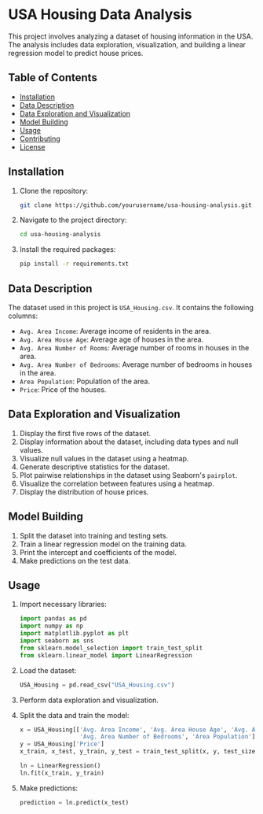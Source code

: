 # USA Housing Data Analysis

This project involves analyzing a dataset of housing information in the USA. The analysis includes data exploration, visualization, and building a linear regression model to predict house prices.

## Table of Contents
- [Installation](#installation)
- [Data Description](#data-description)
- [Data Exploration and Visualization](#data-exploration-and-visualization)
- [Model Building](#model-building)
- [Usage](#usage)
- [Contributing](#contributing)
- [License](#license)

## Installation

1. Clone the repository:
   ```bash
   git clone https://github.com/yourusername/usa-housing-analysis.git
   ```
2. Navigate to the project directory:
   ```bash
   cd usa-housing-analysis
   ```
3. Install the required packages:
   ```bash
   pip install -r requirements.txt
   ```

## Data Description

The dataset used in this project is `USA_Housing.csv`. It contains the following columns:
- `Avg. Area Income`: Average income of residents in the area.
- `Avg. Area House Age`: Average age of houses in the area.
- `Avg. Area Number of Rooms`: Average number of rooms in houses in the area.
- `Avg. Area Number of Bedrooms`: Average number of bedrooms in houses in the area.
- `Area Population`: Population of the area.
- `Price`: Price of the houses.

## Data Exploration and Visualization

1. Display the first five rows of the dataset.
2. Display information about the dataset, including data types and null values.
3. Visualize null values in the dataset using a heatmap.
4. Generate descriptive statistics for the dataset.
5. Plot pairwise relationships in the dataset using Seaborn's `pairplot`.
6. Visualize the correlation between features using a heatmap.
7. Display the distribution of house prices.

## Model Building

1. Split the dataset into training and testing sets.
2. Train a linear regression model on the training data.
3. Print the intercept and coefficients of the model.
4. Make predictions on the test data.

## Usage

1. Import necessary libraries:
   ```python
   import pandas as pd
   import numpy as np
   import matplotlib.pyplot as plt
   import seaborn as sns
   from sklearn.model_selection import train_test_split
   from sklearn.linear_model import LinearRegression
   ```

2. Load the dataset:
   ```python
   USA_Housing = pd.read_csv("USA_Housing.csv")
   ```

3. Perform data exploration and visualization.

4. Split the data and train the model:
   ```python
   x = USA_Housing[['Avg. Area Income', 'Avg. Area House Age', 'Avg. Area Number of Rooms',
                    'Avg. Area Number of Bedrooms', 'Area Population']]
   y = USA_Housing['Price']
   x_train, x_test, y_train, y_test = train_test_split(x, y, test_size=0.4)
   
   ln = LinearRegression()
   ln.fit(x_train, y_train)
   ```

5. Make predictions:
   ```python
   prediction = ln.predict(x_test)
   ```

